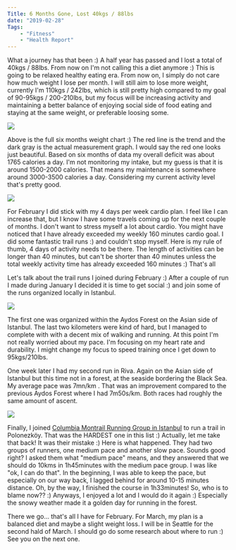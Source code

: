 ```yaml
---
Title: 6 Months Gone, Lost 40kgs / 88lbs
date: "2019-02-28" 
Tags: 
    - "Fitness"
    - "Health Report"
---
```


What a journey has that been :) A half year has passed and I lost a total of 40kgs / 88lbs. From now on I'm not calling this a diet anymore :) This is going to be relaxed healthy eating era. From now on, I simply do not care how much weight I lose per month. I will still aim to lose more weight, currently I'm 110kgs / 242lbs, which is still pretty high compared to my goal of 90-95kgs / 200-210lbs, but my focus will be increasing activity and maintaining a better balance of enjoying social side of food eating and staying at the same weight, or preferable loosing some.   

![](/media/2019/6-months-weight-chart.png) 

Above is the full six months weight chart :) The red line is the trend and the dark gray is the actual measurement graph. I would say the red one looks just beautiful. Based on six months of data my overall deficit was about 1765 calories a day. I'm not monitoring my intake, but my guess is that it is around 1500-2000 calories. That means my maintenance is somewhere around 3000-3500 calories a day. Considering my current activity level that's pretty good. 

![](/media/2019/201902-monthly-cardio-1024x520.png) 

For February I did stick with my 4 days per week cardio plan. I feel like I can increase that, but I know I have some travels coming up for the next couple of months. I don't want to stress myself a lot about cardio. You might have noticed that I have already exceeded my weekly 160 minutes cardio goal. I did some fantastic trail runs :) and couldn't stop myself. Here is my rule of thumb, 4 days of activity needs to be there. The length of activities can be longer than 40 minutes, but can't be shorter than 40 minutes unless the total weekly activity time has already exceeded 160 minutes :) That's all

Let's talk about the trail runs I joined during February :) After a couple of run I made during January I decided it is time to get social :) and join some of the runs organized locally in Istanbul. 

![](/media/2019/photo_2019-02-28_16-12-51-1024x1024.jpg) 

The first one was organized within the Aydos Forest on the Asian side of Istanbul. The last two kilometers were kind of hard, but I managed to complete with with a decent mix of walking and running. At this point I'm not really worried about my pace. I'm focusing on my heart rate and durability. I might change my focus to speed training once I get down to 95kgs/210lbs. 

One week later I had my second run in Riva. Again on the Asian side of Istanbul but this time not in a forest, at the seaside bordering the Black Sea. My average pace was 7mn/km . That was an improvement compared to the previous Aydos Forest where I had 7m50s/km. Both races had roughly the same amount of ascent. 

![](/media/2019/IMG_6802-1024x439.jpg) 

Finally, I joined [Columbia Montrail Running Group in Istanbul](https://www.instagram.com/columbiamontrailkosugrubu/) to run a trail in Polonezköy. That was the HARDEST one in this list :) Actually, let me take that back! It was their mistake :) Here is what happened. They had two groups of runners, one medium pace and another slow pace. Sounds good right? I asked them what "medium pace" means, and they answered that we should do 10kms in 1h45minutes with the medium pace group. I was like "ok, I can do that". In the beginning, I was able to keep the pace, but especially on our way back, I lagged behind for around 10-15 minutes distance. Oh, by the way, I finished the course in 1h33minutes! So, who is to blame now?? :) Anyways, I enjoyed a lot and I would do it again :) Especially the snowy weather made it a golden day for running in the forest. 

There we go... that's all I have for February. For March, my plan is a balanced diet and maybe a slight weight loss. I will be in Seattle for the second hald of March. I should go do some research about where to run :) See you on the next one. 